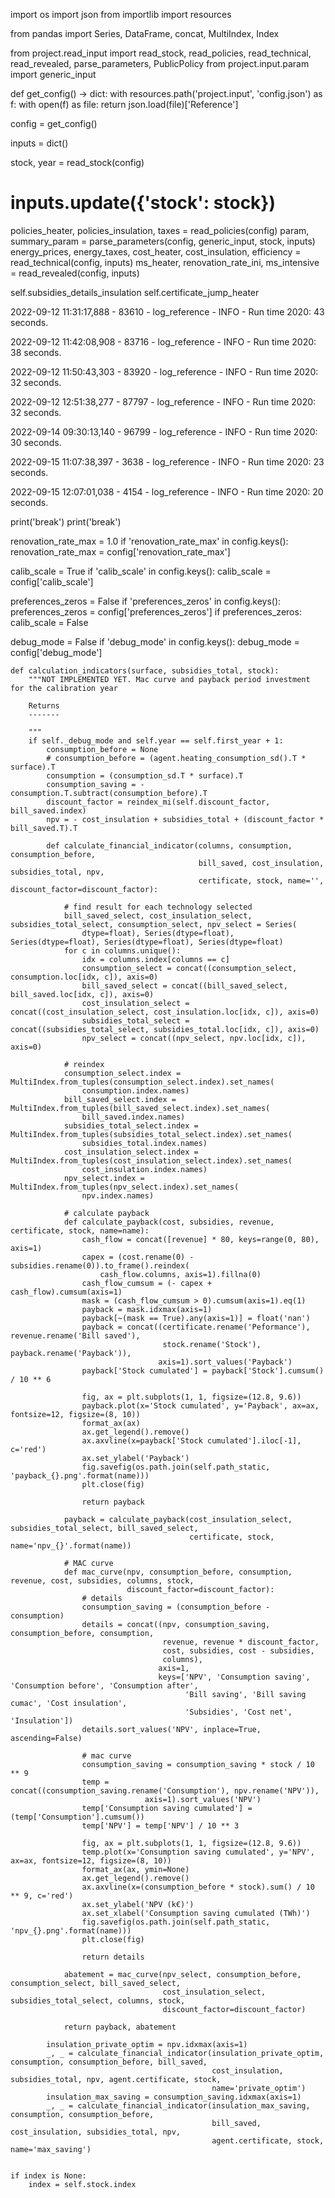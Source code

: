 import os
import json
from importlib import resources

from pandas import Series, DataFrame, concat, MultiIndex, Index

from project.read_input import read_stock, read_policies, read_technical, read_revealed, parse_parameters, PublicPolicy
from project.input.param import generic_input


def get_config() -> dict:
    with resources.path('project.input', 'config.json') as f:
        with open(f) as file:
            return json.load(file)['Reference']


config = get_config()

inputs = dict()

stock, year = read_stock(config)
# inputs.update({'stock': stock})
policies_heater, policies_insulation, taxes = read_policies(config)
param, summary_param = parse_parameters(config, generic_input, stock, inputs)
energy_prices, energy_taxes, cost_heater, cost_insulation, efficiency = read_technical(config, inputs)
ms_heater, renovation_rate_ini, ms_intensive = read_revealed(config, inputs)



self.subsidies_details_insulation
self.certificate_jump_heater

2022-09-12 11:31:17,888 - 83610 - log_reference - INFO - Run time 2020: 43 seconds.

2022-09-12 11:42:08,908 - 83716 - log_reference - INFO - Run time 2020: 38 seconds.

2022-09-12 11:50:43,303 - 83920 - log_reference - INFO - Run time 2020: 32 seconds.

2022-09-12 12:51:38,277 - 87797 - log_reference - INFO - Run time 2020: 32 seconds.

2022-09-14 09:30:13,140 - 96799 - log_reference - INFO - Run time 2020: 30 seconds.

2022-09-15 11:07:38,397 - 3638 - log_reference - INFO - Run time 2020: 23 seconds.

2022-09-15 12:07:01,038 - 4154 - log_reference - INFO - Run time 2020: 20 seconds.


print('break')
print('break')

renovation_rate_max = 1.0
if 'renovation_rate_max' in config.keys():
    renovation_rate_max = config['renovation_rate_max']

calib_scale = True
if 'calib_scale' in config.keys():
    calib_scale = config['calib_scale']

preferences_zeros = False
if 'preferences_zeros' in config.keys():
    preferences_zeros = config['preferences_zeros']
    if preferences_zeros:
        calib_scale = False

debug_mode = False
if 'debug_mode' in config.keys():
    debug_mode = config['debug_mode']


    def calculation_indicators(surface, subsidies_total, stock):
        """NOT IMPLEMENTED YET. Mac curve and payback period investment for the calibration year

        Returns
        -------

        """
        if self._debug_mode and self.year == self.first_year + 1:
            consumption_before = None
            # consumption_before = (agent.heating_consumption_sd().T * surface).T
            consumption = (consumption_sd.T * surface).T
            consumption_saving = - consumption.T.subtract(consumption_before).T
            discount_factor = reindex_mi(self.discount_factor, bill_saved.index)
            npv = - cost_insulation + subsidies_total + (discount_factor * bill_saved.T).T

            def calculate_financial_indicator(columns, consumption, consumption_before,
                                              bill_saved, cost_insulation, subsidies_total, npv,
                                              certificate, stock, name='', discount_factor=discount_factor):

                # find result for each technology selected
                bill_saved_select, cost_insulation_select, subsidies_total_select, consumption_select, npv_select = Series(
                    dtype=float), Series(dtype=float), Series(dtype=float), Series(dtype=float), Series(dtype=float)
                for c in columns.unique():
                    idx = columns.index[columns == c]
                    consumption_select = concat((consumption_select, consumption.loc[idx, c]), axis=0)
                    bill_saved_select = concat((bill_saved_select, bill_saved.loc[idx, c]), axis=0)
                    cost_insulation_select = concat((cost_insulation_select, cost_insulation.loc[idx, c]), axis=0)
                    subsidies_total_select = concat((subsidies_total_select, subsidies_total.loc[idx, c]), axis=0)
                    npv_select = concat((npv_select, npv.loc[idx, c]), axis=0)

                # reindex
                consumption_select.index = MultiIndex.from_tuples(consumption_select.index).set_names(
                    consumption.index.names)
                bill_saved_select.index = MultiIndex.from_tuples(bill_saved_select.index).set_names(
                    bill_saved.index.names)
                subsidies_total_select.index = MultiIndex.from_tuples(subsidies_total_select.index).set_names(
                    subsidies_total.index.names)
                cost_insulation_select.index = MultiIndex.from_tuples(cost_insulation_select.index).set_names(
                    cost_insulation.index.names)
                npv_select.index = MultiIndex.from_tuples(npv_select.index).set_names(
                    npv.index.names)

                # calculate payback
                def calculate_payback(cost, subsidies, revenue, certificate, stock, name=name):
                    cash_flow = concat([revenue] * 80, keys=range(0, 80), axis=1)
                    capex = (cost.rename(0) - subsidies.rename(0)).to_frame().reindex(
                        cash_flow.columns, axis=1).fillna(0)
                    cash_flow_cumsum = (- capex + cash_flow).cumsum(axis=1)
                    mask = (cash_flow_cumsum > 0).cumsum(axis=1).eq(1)
                    payback = mask.idxmax(axis=1)
                    payback[~(mask == True).any(axis=1)] = float('nan')
                    payback = concat((certificate.rename('Peformance'), revenue.rename('Bill saved'),
                                      stock.rename('Stock'), payback.rename('Payback')),
                                     axis=1).sort_values('Payback')
                    payback['Stock cumulated'] = payback['Stock'].cumsum() / 10 ** 6

                    fig, ax = plt.subplots(1, 1, figsize=(12.8, 9.6))
                    payback.plot(x='Stock cumulated', y='Payback', ax=ax, fontsize=12, figsize=(8, 10))
                    format_ax(ax)
                    ax.get_legend().remove()
                    ax.axvline(x=payback['Stock cumulated'].iloc[-1], c='red')
                    ax.set_ylabel('Payback')
                    fig.savefig(os.path.join(self.path_static, 'payback_{}.png'.format(name)))
                    plt.close(fig)

                    return payback

                payback = calculate_payback(cost_insulation_select, subsidies_total_select, bill_saved_select,
                                            certificate, stock, name='npv_{}'.format(name))

                # MAC curve
                def mac_curve(npv, consumption_before, consumption, revenue, cost, subsidies, columns, stock,
                              discount_factor=discount_factor):
                    # details
                    consumption_saving = (consumption_before - consumption)
                    details = concat((npv, consumption_saving, consumption_before, consumption,
                                      revenue, revenue * discount_factor,
                                      cost, subsidies, cost - subsidies,
                                      columns),
                                     axis=1,
                                     keys=['NPV', 'Consumption saving', 'Consumption before', 'Consumption after',
                                           'Bill saving', 'Bill saving cumac', 'Cost insulation',
                                           'Subsidies', 'Cost net', 'Insulation'])
                    details.sort_values('NPV', inplace=True, ascending=False)

                    # mac curve
                    consumption_saving = consumption_saving * stock / 10 ** 9
                    temp = concat((consumption_saving.rename('Consumption'), npv.rename('NPV')),
                                  axis=1).sort_values('NPV')
                    temp['Consumption saving cumulated'] = (temp['Consumption'].cumsum())
                    temp['NPV'] = temp['NPV'] / 10 ** 3

                    fig, ax = plt.subplots(1, 1, figsize=(12.8, 9.6))
                    temp.plot(x='Consumption saving cumulated', y='NPV', ax=ax, fontsize=12, figsize=(8, 10))
                    format_ax(ax, ymin=None)
                    ax.get_legend().remove()
                    ax.axvline(x=(consumption_before * stock).sum() / 10 ** 9, c='red')
                    ax.set_ylabel('NPV (k€)')
                    ax.set_xlabel('Consumption saving cumulated (TWh)')
                    fig.savefig(os.path.join(self.path_static, 'npv_{}.png'.format(name)))
                    plt.close(fig)

                    return details

                abatement = mac_curve(npv_select, consumption_before, consumption_select, bill_saved_select,
                                      cost_insulation_select, subsidies_total_select, columns, stock,
                                      discount_factor=discount_factor)

                return payback, abatement

            insulation_private_optim = npv.idxmax(axis=1)
            _, _ = calculate_financial_indicator(insulation_private_optim, consumption, consumption_before, bill_saved,
                                                 cost_insulation, subsidies_total, npv, agent.certificate, stock,
                                                 name='private_optim')
            insulation_max_saving = consumption_saving.idxmax(axis=1)
            _, _ = calculate_financial_indicator(insulation_max_saving, consumption, consumption_before,
                                                 bill_saved, cost_insulation, subsidies_total, npv,
                                                 agent.certificate, stock, name='max_saving')


    if index is None:
        index = self.stock.index
